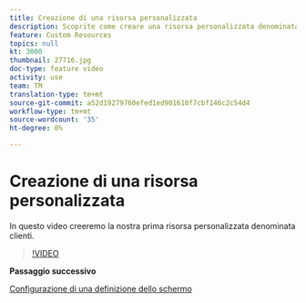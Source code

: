 ```yaml
---
title: Creazione di una risorsa personalizzata
description: Scoprite come creare una risorsa personalizzata denominata clienti.
feature: Custom Resources
topics: null
kt: 3000
thumbnail: 27716.jpg
doc-type: feature video
activity: use
team: TM
translation-type: tm+mt
source-git-commit: a52d19279760efed1ed901610f7cbf146c2c54d4
workflow-type: tm+mt
source-wordcount: '35'
ht-degree: 0%

---
```



# Creazione di una risorsa personalizzata

In questo video creeremo la nostra prima risorsa personalizzata denominata clienti.

>[!VIDEO](https://video.tv.adobe.com/v/27716?quality=9)

**Passaggio successivo**

[Configurazione di una definizione dello schermo](./configuring-a-screen-definition-for-a-custom-resource.md)
